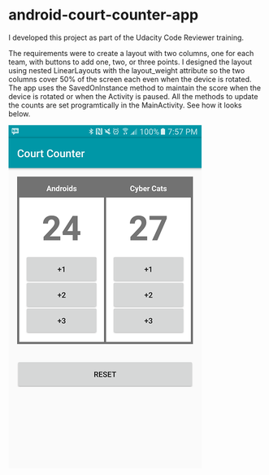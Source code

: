 # android-court-counter-app

I developed this project as part of the Udacity Code Reviewer training.

The requirements were to create a layout with two columns, one for each team, with buttons to add one, two, or three points. I designed the layout using nested LinearLayouts with the layout_weight attribute so the two columns cover 50% of the screen each even when the device is rotated. The app uses the SavedOnInstance method to maintain the score when the device is rotated or when the Activity is paused. All the methods to update the counts are set programtically in the MainActivity. See how it looks below.

![ScreenShot](https://github.com/throwrocks/android-project-images/blob/master/court-counter/android-court-counter.png)

